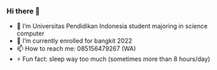 ### Hi there 👋

- 🌱 I’m Universitas Pendidikan Indonesia student  majoring in science computer
- 🔭 I’m currently enrolled for bangkit 2022
- 📫 How to reach me: 085156479267 (WA)
- ⚡ Fun fact: sleep way too much (sometimes more than 8 hours/day)

